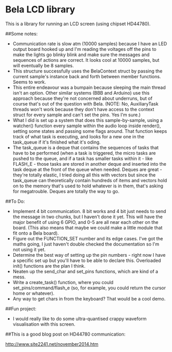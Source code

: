 # Bela LCD library

This is a library for running an LCD screen (using chipset HD44780). 

##Some notes:

- Communication rate is slow atm (10000 samples) because I have an LED output board hooked up and I'm reading the voltages off the pins to make the lights go blinky blink and make sure the messages and sequences of actions are correct. It looks cool at 10000 samples, but will eventually be 8 samples.
- This structure successfully uses the BelaContext struct by passing the current sample's instance back and forth between member functions. Seems to work.
- This entire endeavour was a bumpain because sleeping the main thread isn't an option. Other similar systems (BBB and Arduino) use this approach because they're not concerned about underruns, but of course that's out of the question with Bela. (NOTE: No, AuxiliaryTask threads won't work because they don't have access to the context struct for every sample and can't set the pins. Yes I'm sure.)
- What I did is set up a system that does this sample-by-sample, using a watcher() function every sample within the audio loop inside render(), setting some states and passing some flags around. That function keeps track of what task is executing, and looks for a new one in the task_queue if it's finished what it's oding.
- The task_queue is a deque that contains the sequences of tasks that have to be performed (when a task is triggered, the micro tasks are pushed to the queue, and if a task has smaller tasks within it - like FLASH_E - those tasks are stored in another deque and inserted into the task deque at the front of the queue when needed. Deques are great - they're totally elastic, I tried doing all this with vectors but since the task_queue can theoretically contain hundreds of items and vectors hold on to the memory that's used to hold whatever is in them, that's asking for megatrouble. Deques are totally the way to go.

##To Do:

- Implement 4 bit communication. 8 bit works and 4 bit just needs to send the message in two chunks, but I haven't done it yet. This will have the major benefit of using 6 GPIO, and 0-5 are all near each other on the board. (This also means that maybe we could make a little module that fit onto a Bela board).
- Figure out the FUNCTION_SET number and its edge cases. I've got the maths going, I just haven't double checked the documentation so I'm not using it yet.
- Determine the best way of setting up the pin numbers - right now I have a specific set up but you'll have to be able to declare this. Overloaded init() functions are the plan I think.
- Neaten up the send_char and set_pins functions, which are kind of a mess.
- Write a create_task() function, where you could set_pins/command/flash_e (so, for example, you could return the cursor home or whatever).
- Any way to get chars in from the keyboard? That would be a cool demo.

##Fun project:
- I would really like to do some ultra-quantised crappy waveform visualisation with this screen. 

##This is a good blog post on HD44780 communication:

http://www.site2241.net/november2014.htm
